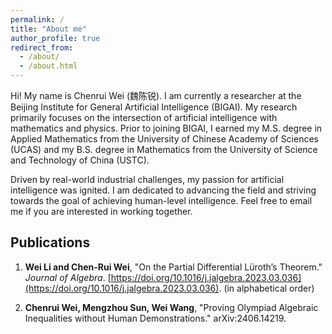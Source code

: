 ```yaml
---
permalink: /
title: "About me"
author_profile: true
redirect_from: 
  - /about/
  - /about.html
---
```


Hi! My name is Chenrui Wei (魏陈锐). I am currently a researcher at the Beijing Institute for General Artificial Intelligence (BIGAI). My research primarily focuses on the intersection of artificial intelligence with mathematics and physics. Prior to joining BIGAI, I earned my M.S. degree in Applied Mathematics from the University of Chinese Academy of Sciences (UCAS) and my B.S. degree in Mathematics from the University of Science and Technology of China (USTC).

Driven by real-world industrial challenges, my passion for artificial intelligence was ignited. I am dedicated to advancing the field and striving towards the goal of achieving human-level intelligence. Feel free to email me if you are interested in working together.


## Publications
1. **Wei Li and Chen-Rui Wei**, "On the Partial Differential Lüroth’s Theorem." *Journal of Algebra*. [https://doi.org/10.1016/j.jalgebra.2023.03.036](https://doi.org/10.1016/j.jalgebra.2023.03.036). (in alphabetical order)

2. **Chenrui Wei, Mengzhou Sun, Wei Wang**, "Proving Olympiad Algebraic Inequalities without Human Demonstrations." arXiv:2406.14219.
